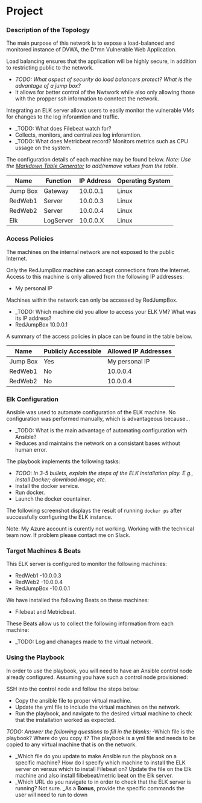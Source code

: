 # Project

### Description of the Topology

The main purpose of this network is to expose a load-balanced and monitored instance of DVWA, the D*mn Vulnerable Web Application.

Load balancing ensures that the application will be highly secure, in addition to restricting public to the network.
- _TODO: What aspect of security do load balancers protect? What is the advantage of a jump box?_
- It allows for better control of the Nwtwork while also only allowing those with the propper ssh information to conntect the network.

Integrating an ELK server allows users to easily monitor the vulnerable VMs for changes to the log inforamtion and traffic.
- _TODO: What does Filebeat watch for?
-   Collects, monitors, and centralizes log inforamtion.
- _TODO: What does Metricbeat record? Monitors metrics such as CPU ussage on the system.

The configuration details of each machine may be found below.
_Note: Use the [Markdown Table Generator](http://www.tablesgenerator.com/markdown_tables) to add/remove values from the table_.

| Name     | Function | IP Address | Operating System |
|----------|----------|------------|------------------|
| Jump Box | Gateway  | 10.0.0.1   | Linux            |
| RedWeb1  | Server   | 10.0.0.3   | Linux            |
| RedWeb2  | Server   | 10.0.0.4   | Linux            |
| Elk      | LogServer| 10.0.0.X   | Linux            |

### Access Policies

The machines on the internal network are not exposed to the public Internet. 

Only the RedJumpBox machine can accept connections from the Internet. Access to this machine is only allowed from the following IP addresses:
- My personal IP

Machines within the network can only be accessed by RedJumpBox.
- _TODO: Which machine did you allow to access your ELK VM? What was its IP address? 
- RedJumpBox 10.0.0.1

A summary of the access policies in place can be found in the table below.

| Name     | Publicly Accessible | Allowed IP Addresses |
|----------|---------------------|----------------------|
| Jump Box | Yes                 | My personal IP       |
| RedWeb1  | No                  | 10.0.0.4             |
| RedWeb2  | No                  | 10.0.0.4             |

### Elk Configuration

Ansible was used to automate configuration of the ELK machine. No configuration was performed manually, which is advantageous because...
- _TODO: What is the main advantage of automating configuration with Ansible?
- Reduces and maintains the network on a consistant bases without human error.

The playbook implements the following tasks:
- _TODO: In 3-5 bullets, explain the steps of the ELK installation play. E.g., install Docker; download image; etc._
- Install the docker service.
- Run docker.
- Launch the docker countainer.

The following screenshot displays the result of running `docker ps` after successfully configuring the ELK instance.

Note: My Azure account is curently not working. Working with the technical team now. If problem please contact me on Slack.

### Target Machines & Beats
This ELK server is configured to monitor the following machines:
- RedWeb1 -10.0.0.3
- RedWeb2 -10.0.0.4
- RedJumpBox -10.0.0.1

We have installed the following Beats on these machines:
- Filebeat and Metricbeat.

These Beats allow us to collect the following information from each machine:
- _TODO: Log and chanages made to the virtual network.

### Using the Playbook
In order to use the playbook, you will need to have an Ansible control node already configured. Assuming you have such a control node provisioned: 

SSH into the control node and follow the steps below:
- Copy the ansible file to proper virtual machine.
- Update the yml file to include the virtual machines on the network.
- Run the playbook, and navigate to the desired virtual machine to check that the installation worked as expected.

_TODO: Answer the following questions to fill in the blanks:_
-Which file is the playbook? Where do you copy it? 
  The playbook is a yml file and needs to be copied to any virtual machine that is on the network. 
- _Which file do you update to make Ansible run the playbook on a specific machine? How do I specify which machine to install the ELK server on versus which to install Filebeat on? Update the file on the Elk machine and also install filbebeat/metric beat on the Elk server.
- _Which URL do you navigate to in order to check that the ELK server is running?
  Not sure.
_As a **Bonus**, provide the specific commands the user will need to run to down
